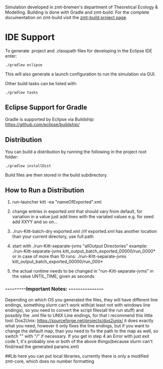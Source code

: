 Simulation developed in zmt-bremen's department of Theoretical Ecology & Modelling. Building is done with Gradle and zmt-build. For the complete documentation on zmt-build visit the [zmt-build project page](https://gitlab.leibniz-zmt.de/ecomod/zmt-build).

# IDE Support
To generate .project and .classpath files for developing in the Eclipse IDE enter:
```shell
./gradlew eclipse
```
This will also generate a launch configuration to run the simulation via GUI.

Other build tasks can be listed with:
```shell
./gradlew tasks
```

## Eclipse Support for Gradle
Gradle is supported by Eclipse via Buildship:
https://github.com/eclipse/buildship/

## Distribution
You can build a distribution by running the following in the project root folder:
```shell
./gradlew installDist
```

Build files are then stored in the build subdirectory.

## How to Run a Distribution
1. run-launcher kitt -ea "nameOfExported".xml
2. change entries in exported.xml that should vary from default,
	for variation in a value just add lines with the variated values e.g. for seed add <long>XX</long><long>YY</long> and so on...
3. ./run-Kitt-batch-dry exported.xml //if exported.xml has another location than your current directory, use full path
4. start with ./run-Kitt-separate-jvms "allOutput Directories"
	example: ./run-Kitt-separate-jvms kitt_output_batch_exported_00000/run_0000* 
	or in case of more than 10 runs: ./run-Kitt-separate-jvms kitt_output_batch_exported_00000/run_000* 
	
5. the actual runtime needs to be changed in "run-Kitt-separate-jvms" in the value UNTIL_TIME, given as seconds
	
### ---------Important Notes: ---------------
Depending on which OS you generated the files, they will have different line endings,
something slurm can't work with(at least not with windows line endings), so you need to convert
the script files(all the run stuff) and possibly the .xml file to UNIX Line endings, for that i
recommend this little tool:
Dos2Unix: https://sourceforge.net/projects/dos2unix/
it does exactly what you need, however it only fixes the line endings, but if you want to change
the default map, than you need to fix the path to the map as well, so switch "\" with "/" if necessary.
If you get in step 4 an Error with just exit code 1, it's probably one or both of the above things(because slurm can't find/read the generated params.xml)

##Lib
here you can put local libraries, currently there is only a modified zmt-core, which does no number formatting